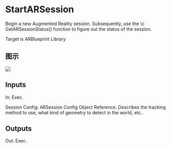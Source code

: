 # StartARSession

Begin a new Augmented Reality session. Subsequently, use the \c GetARSessionStatus() function to figure out the status of the session.

Target is ARBlueprint Library

## 图示

![]($-20221218-17574265.png)

## Inputs

In: Exec.

Session Config: ARSession Config Object Reference. Describes the tracking method to use, what kind of geometry to detect in the world, etc..  

## Outputs

Out: Exec.

